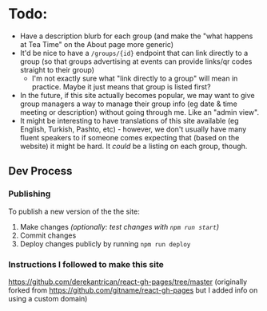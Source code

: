 # Todo:

- Have a description blurb for each group (and make the "what happens at Tea Time" on the About page more generic)
- It'd be nice to have a `/groups/{id}` endpoint that can link directly to a group (so that groups advertising at events can provide links/qr codes straight to their group)
  - I'm not exactly sure what "link directly to a group" will mean in practice. Maybe it just means that group is listed first?
- In the future, if this site actually becomes popular, we may want to give group managers a way to manage their group info (eg date & time meeting or description) without going through me. Like an "admin view".
- It might be interesting to have translations of this site available (eg English, Turkish, Pashto, etc) - however, we don't usually have many fluent speakers to if someone comes expecting that (based on the website) it might be hard. It *could* be a listing on each group, though.

## Dev Process

### Publishing

To publish a new version of the the site:

1. Make changes *(optionally: test changes with `npm run start`)*
2. Commit changes
3. Deploy changes publicly by running `npm run deploy`

### Instructions I followed to make this site

https://github.com/derekantrican/react-gh-pages/tree/master (originally forked from https://github.com/gitname/react-gh-pages but I added info on using a custom domain)